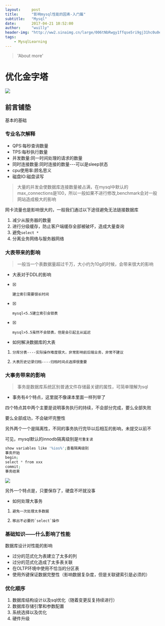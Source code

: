 ```yaml
---
layout:     post
title:      "影响mysql性能的因素-入门篇"
subtitle:   "Mysql"
date:       2017-04-21 10:52:00
author:     "wuilly"
header-img: "http://ww2.sinaimg.cn/large/006tNbRwgy1ffqse5ri9gj31hc0u0e3j.jpg"
tags:
    - MysqlLearning
---
```

> 'About more'

# 优化金字塔

![](http://ww2.sinaimg.cn/large/006tKfTcgy1fm4uy56kqoj30vi0gawga.jpg)

## 前言铺垫

基本的基础

### 专业名次解释

- QPS:每秒查询数量
- TPS:每秒执行数量
- 并发数量:同一时间处理的请求的数量
- 同时连接数量:同时连接的数量---可以是sleep状态
- cpu使用率:顾名思义
- 磁盘IO:磁盘读写

> 大量的并发会使数据库连接数量被占满，在mysql中默认的max_connections是100，所以一般如果不进行修改,benchmark会对一般网站造成极大的影响

网卡流量也是影响很大的，一般我们通过以下途径避免无法链接数据库

1. 减少从服务器的数量
1. 进行分级缓存，防止客户端缓存全部被破坏，造成大量查询
1. 避免`select *`
1. 分离业务网络与服务器网络


### 大表带来的影响

> 一般当一个表数据量超过千万，大小约为10g的时候，会带来很大的影响

* 大表对于DDL的影响
    
- [x]     建立索引需要很长时间
- [x]     mysql<5.5建立索引会锁表
- [x]     mysql>5.5虽然不会锁表，但是会引起主从延迟

* 如何解决数据库的大表

1.     分库分表----实际操作难度很大，非常影响前后端业务，非常不建议
1.     大表历史记录归档----归档时间点选择很重要
    

### 大事务带来的影响

> 事务是数据库系统区别普通文件存储最关键的属性，可简单理解为sql

* 事务有4个特点，这里就不像课本里面一样列举了

四个特点其中两个主要是说明事务执行的持续，不会部分完成，要么全部失败

要么全部成功，不会破坏完整性

另外两个一个是隔离性，不同的事务执行完毕以后相互的影响，未提交以前不

可见，mysql默认的innodb隔离级别是`可重复读`

``` php
show variables like '%ios%';查看隔离级别
事务开始
begin;
select * from xxx
commit;
事务结束
```

![](http://ww1.sinaimg.cn/large/006tNc79gy1fgahdm3xaqj30wi0e0n0f.jpg)

另外一个特点是，只要保存了，硬盘不坏就没事


* 如何处理大事务
    
1.     避免一次处理太多数据
1.     移出不必要的`select`操作

### 基础知识——什么影响了性能

数据库设计对性能的影响

* 过分的范式化为表建立了太多的列
* 过分的范式化造成了太多表关联
* 在OLTP环境中使用不恰当的分区表
* 使用外键保证数据完整性（影响数据复杂度，但是关联键索引是必须的）

### 优化顺序

1. 数据库结构设计以及sql优化（随着变更反复持续进行）
2. 数据库存储引擎和参数配置
3. 系统选择以及优化
4. 硬件升级